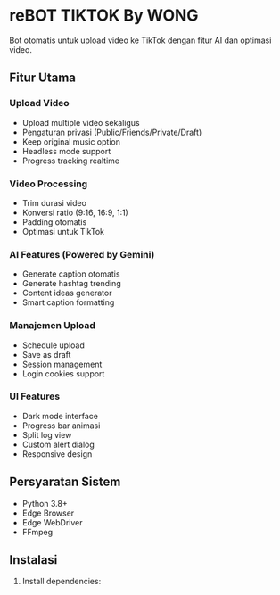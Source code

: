 # reBOT TIKTOK By WONG

Bot otomatis untuk upload video ke TikTok dengan fitur AI dan optimasi video.

## Fitur Utama

### Upload Video
- Upload multiple video sekaligus
- Pengaturan privasi (Public/Friends/Private/Draft)
- Keep original music option
- Headless mode support
- Progress tracking realtime

### Video Processing
- Trim durasi video
- Konversi ratio (9:16, 16:9, 1:1)
- Padding otomatis
- Optimasi untuk TikTok

### AI Features (Powered by Gemini)
- Generate caption otomatis
- Generate hashtag trending
- Content ideas generator
- Smart caption formatting

### Manajemen Upload
- Schedule upload
- Save as draft
- Session management
- Login cookies support

### UI Features
- Dark mode interface
- Progress bar animasi
- Split log view
- Custom alert dialog
- Responsive design

## Persyaratan Sistem

- Python 3.8+
- Edge Browser
- Edge WebDriver
- FFmpeg

## Instalasi

1. Install dependencies:
